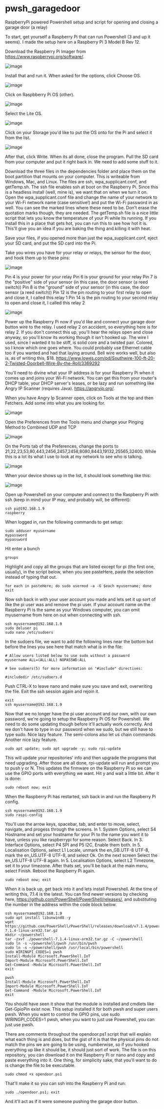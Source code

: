 # pwsh_garagedoor
RaspberryPi powered Powershell setup and script for opening and closing a garage door (a relay)

To start, get yourself a Raspberry Pi that can run Powershell (3 and up it seems). I made the setup here on a Raspberry Pi 3 Model B Rev 12.

Download the Raspberry Pi Imager from https://www.raspberrypi.org/software/. 

![image](https://user-images.githubusercontent.com/2230723/132256397-9346c601-46aa-43ec-89b8-bd6e70d9814a.png)

Install that and run it. When asked for the options, click Choose OS.

![image](https://user-images.githubusercontent.com/2230723/132256439-4ba7ec37-9613-4a79-b95a-0908b10a82d5.png)

Click on Raspbberry Pi OS (other).

![image](https://user-images.githubusercontent.com/2230723/132256466-b08ef8e9-dcb2-47d8-8743-a516558bf44b.png)

Select the Lite OS.

![image](https://user-images.githubusercontent.com/2230723/132256476-7dd7546f-87b5-44ee-b42f-51faacacaf5e.png)

Click on your Storage you'd like to put the OS onto for the Pi and select it from the list.

![image](https://user-images.githubusercontent.com/2230723/132256525-8a386746-5456-4f55-abb8-bbbcdaa6e979.png)

After that, click Write. When its all done, close the program. Pull the SD card from your computer and put it right back in. We need to add some stuff to it.

Download the three files in the dependencies folder and place them on the boot partition that mounts on your computer. This is writeable from Windows, Mac, and Linux.
The files are ssh, wpa_supplicant.conf, and getTemp.sh.
The ssh file enables ssh at boot on the Raspberry Pi. Since this is a headless install (well, mine is), we want that on when we turn it on.
Open the wpa_supplicant.conf file and change the name of your network to your Wi-Fi network name (case sensitive!) and put the Wi-Fi password in as well. You can see the marked lines where these need to be. Don't erase the quotation marks though, they are needed.
The getTemp.sh file is a nice little script that lets you know the temperature of your Pi while its running. If you install this in a place that gets hot, you can run this to see how hot it is. This'll give you an idea if you are baking the thing and killing it with heat.

Save your files, if you opened more than just the wpa_supplicant.conf, eject your SD card, and put the SD card into the Pi.

Take you wires you have for your relay or relays, the sensor for the door, and hook them up to these pins:

![image](https://user-images.githubusercontent.com/2230723/132257265-e086fa49-b0a8-408c-97f9-d1a9d3011d0f.png)

Pin 4 is your power for your relay
Pin 6 is your ground for your relay
Pin 7 is the "positive" side of your sensor (in this case, the door sensor (a reed switch))
Pin 8 is the "ground" side of your sensor (in this case, the door sensor (a reed switch))
Pin 12 is the pin routing to your first relay to open and close it, I called this relay 1
Pin 14 is the pin routing to your second relay to open and close it, I called this relay 2

![image](https://user-images.githubusercontent.com/2230723/132257811-fc9be30f-31b6-4bea-927c-6256f8b86cd9.png)

Power up the Raspberry Pi now if you'd like and connect your garage door button wire to the relay. I used relay 2 on accident, so everything here is for relay 2. If you don't connect this up, you'll hear the relays open and close anyway, so you'll know its working though it isn't hooked up. The wire I used, since I wanted it to be stiff, is solid core and a twisted pair. Colored, so I know which one goes where. You could probably use Ethernet cable too if you wanted and had that laying around. Bell wire works well, but also is, as of writing this, $18. https://www.lowes.com/pd/Southwire-100-ft-20-2-Twisted-Doorbell-Wire-By-the-Roll/3369292

You'll need to divine what your IP address is for your Raspberry Pi when it comes up and joins your Wi-Fi network. You can get this from your router's DHCP table, your DHCP server's leases, or be lazy and run something like Angry IP Scanner (requires Java). https://angryip.org/. 

When you have Angry Ip Scanner open, click on Tools at the top and then Fetchers. Add some into what you are looking for.

![image](https://user-images.githubusercontent.com/2230723/132258042-f504dd72-10fc-4159-ad28-35ec4f53f2ae.png)

Open the Preferences from the Tools menu and change your Pinging Method to Combined UDP and TCP

![image](https://user-images.githubusercontent.com/2230723/132258092-07892322-63f2-43f4-bda0-052d480a78e5.png)

On the Ports tab of the Preferences, change the ports to 21,22,23,53,80,443,2456,2457,2458,8080,8443,19132,25565,32400. While this is a lot its what I use to look at my network to see who is talking.

![image](https://user-images.githubusercontent.com/2230723/132258113-0e0102d5-af2b-4a4b-af54-89ac8654962d.png)

When your device shows up in the list, it should look something like this:

![image](https://user-images.githubusercontent.com/2230723/132258246-ba2ea195-eb50-4e27-b030-9bd30a5a6806.png)

Open up Powershell on your computer and connect to the Raspberry Pi with ssh (keep in mind your IP may, and probably will, be different):

```
ssh pi@192.168.1.9
raspberry
```

When logged in, run the following commands to get setup:

```
sudo adduser myusername
mypassword
mypassword
```

Hit enter a bunch

```
groups
```

Highlight and copy all the groups that are listed except for pi (the first one, usually), in the script below, when you see pasteHere, paste the selection instead of typing that out.

```
for each in pasteHere; do sudo usermod -a -G $each myusername; done
exit
```

Now ssh back in with your user account you made and lets set it up sort of like the pi user was and remove the pi user. If your account name on the Raspberry Pi is the same as your Windows computer, you can omit myusername from here on out when connecting with ssh.

```
ssh myusername@192.168.1.9
sudo deluser pi
sudo nano /etc/sudoers
```

In the sudoers file, we want to add the following lines near the bottom but before the lines you see here that match what is in the file:

```
# Allow users listed below to use sudo without a password
myusername ALL=(ALL:ALL) NOPASSWD:ALL

# See sudoers(5) for more information on "#include" directives:

#includedir /etc/sudoers.d
```

Push CTRL-X to leave nano and make sure you save and exit, overwriting the file. Exit the ssh session again and rejoin it.

```
exit
ssh myusername@192.168.1.9
```

Now that we no longer have the pi user account and our own, with our own password, we're going to setup the Raspberry Pi OS for Powershell. We need to do some updating though before it'll actually work correctly. And we don't have to type in our password when we sudo, but we still have to type sudo. Nice lazy feature. The semi-colons also let us chain commands. Another nice lazy feature.

```
sudo apt update; sudo apt upgrade -y; sudo rpi-update
```

This will update your repositories' info and then upgrade the programs that need upgrading. After those are all done, rpi-update will run and prompt you to push y or N. This updates the firmware on the Raspberry Pi so we can use the GPIO ports with everything we want. Hit y and wait a little bit. After it is done:

```
sudo reboot now; exit
```

When the Raspberry Pi has restarted, ssh back in and run the Raspberry Pi config.

```
ssh myusername@192.168.1.9
sudo raspi-config
```

You'll use the arrow keys, spacebar, tab, and enter to move, select, navigate, and progess through the screens.
In 1. System Options, select S4 Hostname and set your hostname for your Pi to the name you want it to have, unless you like raspberrypi for some reason.
Select Back.
In 3. Interface Options, select P4 SPI and P5 I2C, Enable them both.
In 5. Localisation Options, select L1 Locale, unmark the en_GB.UTF-8 UTF-8, mark the en_US.UTF-8 UTF-8, and select Ok. On the next screen Select the en_US.UTF-8 UTF-8 again.
In 5. Localisation Options, select L2 Timezone, set it to your timezone.
After thats set, you'll be back at the main menu, select Finish. Reboot the Raspberry Pi again.

```
sudo reboot now; exit
```

When it is back up, get back into it and lets install Powershell. At the time of writing this, 7.1.4 is the latest. You can find newer versions by checking here, https://github.com/PowerShell/PowerShell/releases/, and substituting the number in the address within the code block below.

```
ssh myusername@192.168.1.9
sudo apt install libunwind8 -y
wget https://github.com/PowerShell/PowerShell/releases/download/v7.1.4/powershell-7.1.4-linux-arm32.tar.gz
mkdir ~/powershell
tar -zxvf ./powershell-7.1.4-linux-arm32.tar.gz -C ~/powershell
sudo ln -s ~/powershell/pwsh /usr/bin/pwsh
sudo ln -s ~/powershell/pwsh /usr/local/bin/powershell
sudo WIRINGPI_CODES=1 pwsh
Install-Module Microsoft.PowerShell.IoT
Import-Module Microsoft.PowerShell.IoT
Get-Command -Module Microsoft.PowerShell.IoT
exit

pwsh
Install-Module Microsoft.PowerShell.IoT
Import-Module Microsoft.PowerShell.IoT
Get-Command -Module Microsoft.PowerShell.IoT
exit
```

You should have seen it show that the module is installed and cmdlets like Get-GpioPin exist now. This setup installed it for both pwsh and super users pwsh. When you want to control the GPIO pins, use sudo WIRINGPI_CODES=1 pwsh, when you want to just use Powershell, you can just use pwsh.

There are comments throughout the opendoor.ps1 script that will explain what each thing is and does, but the gist of it is that the physical pins do not match the pins we are going to be using, numberwise, so if you hooked everything up like it should be, it should just sort of work. The file is on this repository, you can download it on the Raspberry Pi or nano and copy and paste everything into it. One thing, for simplicity sake, that you'll want to do is change the file to be executable.

```
sudo chmod +x opendoor.ps1
```

That'll make it so you can ssh into the Raspberry Pi and run:

```
sudo ./opendoor.ps1; exit
```

And it'll act as if it were someone pushing the garage door button.
